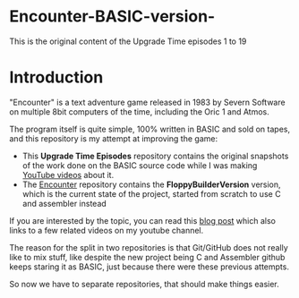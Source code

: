 # Encounter-BASIC-version-
This is the original content of the Upgrade Time episodes 1 to 19

# Introduction
"Encounter" is a text adventure game released in 1983 by Severn Software on multiple 8bit computers of the time, including the Oric 1 and Atmos.

The program itself is quite simple, 100% written in BASIC and sold on tapes, and this repository is my attempt at improving the game:
- This **Upgrade Time Episodes** repository contains the original snapshots of the work done on the BASIC source code while I was making [YouTube videos](https://www.youtube.com/playlist?list=PLuBEOCYVlum9cOkshSXEkOxALYoe3LVXz) about it.
- The [Encounter](https://github.com/Dhebug/Encounter) repository contains the **FloppyBuilderVersion** version, which is the current state of the project, started from scratch to use C and assembler instead


If you are interested by the topic, you can read this [blog post](https://blog.defence-force.org/index.php?page=articles&ref=ART85) which also links to a few related videos on my youtube channel.

The reason for the split in two repositories is that Git/GitHub does not really like to mix stuff, like despite the new project being C and Assembler github keeps staring it as BASIC, just because there were these previous attempts.

So now we have to separate repositories, that should make things easier.

